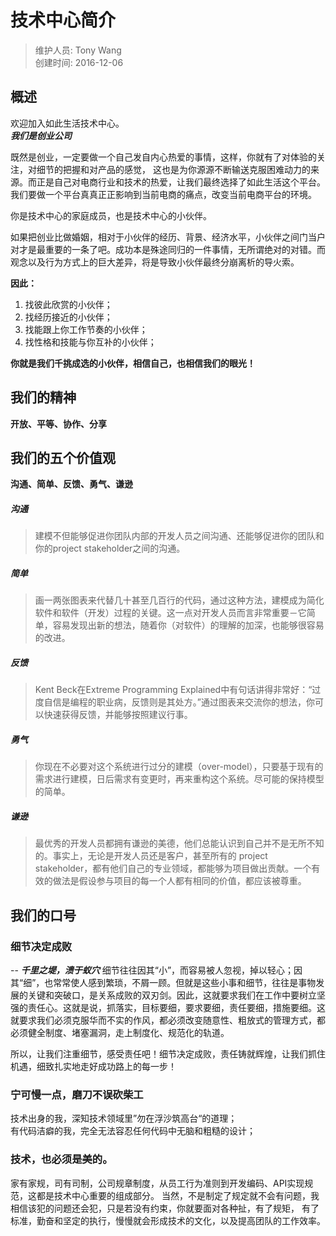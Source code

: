 # 技术中心简介
> 维护人员: Tony Wang    
> 创建时间: 2016-12-06



## 概述
欢迎加入如此生活技术中心。  
***我们是创业公司***

既然是创业，一定要做一个自己发自内心热爱的事情，这样，你就有了对体验的关注，对细节的把握和对产品的感觉， 这也是为你源源不断输送克服困难动力的来源。而正是自己对电商行业和技术的热爱，让我们最终选择了如此生活这个平台。 我们要做一个平台真真正正影响到当前电商的痛点，改变当前电商平台的环境。  

你是技术中心的家庭成员，也是技术中心的小伙伴。

如果把创业比做婚姻，相对于小伙伴的经历、背景、经济水平，小伙伴之间门当户对才是最重要的一条了吧。成功本是殊途同归的一件事情，无所谓绝对的对错。而观念以及行为方式上的巨大差异，将是导致小伙伴最终分崩离析的导火索。  

**因此：**
1. 找彼此欣赏的小伙伴；
1. 找经历接近的小伙伴；
1. 找能跟上你工作节奏的小伙伴；
1. 找性格和技能与你互补的小伙伴；

**你就是我们千挑成选的小伙伴，相信自己，也相信我们的眼光！**

## 我们的精神
**开放、平等、协作、分享**

## 我们的五个价值观
**沟通、简单、反馈、勇气、谦逊**

##### 沟通
>  建模不但能够促进你团队内部的开发人员之间沟通、还能够促进你的团队和你的project stakeholder之间的沟通。    

##### 简单
>  画一两张图表来代替几十甚至几百行的代码，通过这种方法，建模成为简化软件和软件（开发）过程的关键。这一点对开发人员而言非常重要－它简单，容易发现出新的想法，随着你（对软件）的理解的加深，也能够很容易的改进。    

##### 反馈
>  Kent Beck在Extreme Programming Explained中有句话讲得非常好：“过度自信是编程的职业病，反馈则是其处方。”通过图表来交流你的想法，你可以快速获得反馈，并能够按照建议行事。     

##### 勇气
>  你现在不必要对这个系统进行过分的建模（over-model），只要基于现有的需求进行建模，日后需求有变更时，再来重构这个系统。尽可能的保持模型的简单。  

##### 谦逊
>  最优秀的开发人员都拥有谦逊的美德，他们总能认识到自己并不是无所不知的。事实上，无论是开发人员还是客户，甚至所有的 project stakeholder，都有他们自己的专业领域，都能够为项目做出贡献。一个有效的做法是假设参与项目的每一个人都有相同的价值，都应该被尊重。

## 我们的口号
### 细节决定成败   
-- ***千里之堤，溃于蚁穴***
细节往往因其“小”，而容易被人忽视，掉以轻心；因其“细”，也常常使人感到繁琐，不屑一顾。但就是这些小事和细节，往往是事物发展的关键和突破口，是关系成败的双刃剑。因此，这就要求我们在工作中要树立坚强的责任心。这就是说，抓落实，目标要细，要求要细，责任要细，措施要细。这就要求我们必须克服华而不实的作风，都必须改变随意性、粗放式的管理方式，都必须健全制度、堵塞漏洞，走上制度化、规范化的轨道。

所以，让我们注重细节，感受责任吧！细节决定成败，责任铸就辉煌，让我们抓住机遇，细致扎实地走好成功路上的每一步！


### 宁可慢一点，磨刀不误砍柴工

技术出身的我，深知技术领域里”勿在浮沙筑高台“的道理；  
有代码洁癖的我，完全无法容忍任何代码中无脑和粗糙的设计；  

### 技术，也必须是美的。    

家有家规，司有司制，公司规章制度，从员工行为准则到开发编码、API实现规范，这都是技术中心重要的组成部分。 当然，不是制定了规定就不会有问题，我相信该犯的问题还会犯，只是若没有约束，你就要面对各种扯，有了规矩， 有了标准，勤奋和坚定的执行，慢慢就会形成技术的文化，以及提高团队的工作效率。
